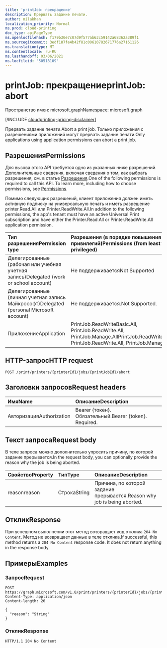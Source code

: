 ```yaml
---
title: 'printJob: прекращение'
description: Прервать задание печати.
author: nilakhan
localization_priority: Normal
ms.prod: cloud-printing
doc_type: apiPageType
ms.openlocfilehash: f179b30e7c07d9f577ab63c59142a68362a389f1
ms.sourcegitcommit: 3edf187fe4b42f81c09610782671776a27161126
ms.translationtype: MT
ms.contentlocale: ru-RU
ms.lasthandoff: 03/06/2021
ms.locfileid: "50518109"
---
```

# <a name="printjob-abort"></a><span data-ttu-id="13ff6-103">printJob: прекращение</span><span class="sxs-lookup"><span data-stu-id="13ff6-103">printJob: abort</span></span>

<span data-ttu-id="13ff6-104">Пространство имен: microsoft.graph</span><span class="sxs-lookup"><span data-stu-id="13ff6-104">Namespace: microsoft.graph</span></span>

[!INCLUDE [cloudprinting-pricing-disclaimer](../../includes/cloudprinting-pricing-disclaimer.md)]

<span data-ttu-id="13ff6-105">Прервать задание печати.</span><span class="sxs-lookup"><span data-stu-id="13ff6-105">Abort a print job.</span></span> <span data-ttu-id="13ff6-106">Только приложения с разрешениями приложений могут прервать задание печати.</span><span class="sxs-lookup"><span data-stu-id="13ff6-106">Only applications using application permissions can abort a print job.</span></span>

## <a name="permissions"></a><span data-ttu-id="13ff6-107">Разрешения</span><span class="sxs-lookup"><span data-stu-id="13ff6-107">Permissions</span></span>
<span data-ttu-id="13ff6-p102">Для вызова этого API требуется одно из указанных ниже разрешений. Дополнительные сведения, включая сведения о том, как выбрать разрешения, см. в статье [Разрешения](/graph/permissions-reference).</span><span class="sxs-lookup"><span data-stu-id="13ff6-p102">One of the following permissions is required to call this API. To learn more, including how to choose permissions, see [Permissions](/graph/permissions-reference).</span></span>

<span data-ttu-id="13ff6-110">Помимо следующих разрешений, клиент приложения должен иметь активную подписку на универсальную печать и иметь разрешение printer.Read.All или Printer.ReadWrite.All.</span><span class="sxs-lookup"><span data-stu-id="13ff6-110">In addition to the following permissions, the app's tenant must have an active Universal Print subscription and have either the Printer.Read.All or Printer.ReadWrite.All application permission.</span></span>

|<span data-ttu-id="13ff6-111">Тип разрешения</span><span class="sxs-lookup"><span data-stu-id="13ff6-111">Permission type</span></span> | <span data-ttu-id="13ff6-112">Разрешения (в порядке повышения привилегий)</span><span class="sxs-lookup"><span data-stu-id="13ff6-112">Permissions (from least to most privileged)</span></span> |
|:---------------|:--------------------------------------------|
|<span data-ttu-id="13ff6-113">Делегированные (рабочая или учебная учетная запись)</span><span class="sxs-lookup"><span data-stu-id="13ff6-113">Delegated (work or school account)</span></span>| <span data-ttu-id="13ff6-114">Не поддерживается</span><span class="sxs-lookup"><span data-stu-id="13ff6-114">Not Supported</span></span> |
|<span data-ttu-id="13ff6-115">Делегированные (личная учетная запись Майкрософт)</span><span class="sxs-lookup"><span data-stu-id="13ff6-115">Delegated (personal Microsoft account)</span></span>|<span data-ttu-id="13ff6-116">Не поддерживается.</span><span class="sxs-lookup"><span data-stu-id="13ff6-116">Not Supported.</span></span>|
|<span data-ttu-id="13ff6-117">Приложение</span><span class="sxs-lookup"><span data-stu-id="13ff6-117">Application</span></span>| <span data-ttu-id="13ff6-118">PrintJob.ReadWriteBasic.All, PrintJob.ReadWrite.All, PrintJob.Manage.All</span><span class="sxs-lookup"><span data-stu-id="13ff6-118">PrintJob.ReadWriteBasic.All, PrintJob.ReadWrite.All, PrintJob.Manage.All</span></span> |

## <a name="http-request"></a><span data-ttu-id="13ff6-119">HTTP-запрос</span><span class="sxs-lookup"><span data-stu-id="13ff6-119">HTTP request</span></span>

<!-- {
  "blockType": "ignored"
}
-->
``` http
POST /print/printers/{printerId}/jobs/{printJobId}/abort
```

## <a name="request-headers"></a><span data-ttu-id="13ff6-120">Заголовки запросов</span><span class="sxs-lookup"><span data-stu-id="13ff6-120">Request headers</span></span>
|<span data-ttu-id="13ff6-121">Имя</span><span class="sxs-lookup"><span data-stu-id="13ff6-121">Name</span></span>|<span data-ttu-id="13ff6-122">Описание</span><span class="sxs-lookup"><span data-stu-id="13ff6-122">Description</span></span>|
|:---|:---|
|<span data-ttu-id="13ff6-123">Авторизация</span><span class="sxs-lookup"><span data-stu-id="13ff6-123">Authorization</span></span>|<span data-ttu-id="13ff6-p103">Bearer {токен}. Обязательный.</span><span class="sxs-lookup"><span data-stu-id="13ff6-p103">Bearer {token}. Required.</span></span>|

## <a name="request-body"></a><span data-ttu-id="13ff6-126">Текст запроса</span><span class="sxs-lookup"><span data-stu-id="13ff6-126">Request body</span></span>
<span data-ttu-id="13ff6-127">В теле запроса можно дополнительно упросить причину, по которой задание прерывается.</span><span class="sxs-lookup"><span data-stu-id="13ff6-127">In the request body, you can optionally provide the reason why the job is being aborted.</span></span>

| <span data-ttu-id="13ff6-128">Свойство</span><span class="sxs-lookup"><span data-stu-id="13ff6-128">Property</span></span>     | <span data-ttu-id="13ff6-129">Тип</span><span class="sxs-lookup"><span data-stu-id="13ff6-129">Type</span></span>        | <span data-ttu-id="13ff6-130">Описание</span><span class="sxs-lookup"><span data-stu-id="13ff6-130">Description</span></span> |
|:-------------|:------------|:------------|
|<span data-ttu-id="13ff6-131">reason</span><span class="sxs-lookup"><span data-stu-id="13ff6-131">reason</span></span>|<span data-ttu-id="13ff6-132">Строка</span><span class="sxs-lookup"><span data-stu-id="13ff6-132">String</span></span>|<span data-ttu-id="13ff6-133">Причина, по которой задание прерывается.</span><span class="sxs-lookup"><span data-stu-id="13ff6-133">Reason why job is being aborted.</span></span>|

## <a name="response"></a><span data-ttu-id="13ff6-134">Отклик</span><span class="sxs-lookup"><span data-stu-id="13ff6-134">Response</span></span>

<span data-ttu-id="13ff6-p104">При успешном выполнении этот метод возвращает код отклика `204 No Content`. Метод не возвращает данные в теле отклика.</span><span class="sxs-lookup"><span data-stu-id="13ff6-p104">If successful, this method returns a `204 No Content` response code. It does not return anything in the response body.</span></span>

## <a name="examples"></a><span data-ttu-id="13ff6-137">Примеры</span><span class="sxs-lookup"><span data-stu-id="13ff6-137">Examples</span></span>

### <a name="request"></a><span data-ttu-id="13ff6-138">Запрос</span><span class="sxs-lookup"><span data-stu-id="13ff6-138">Request</span></span>
<!-- {
  "blockType": "request",
  "name": "printjob_abort"
}
-->
``` http
POST https://graph.microsoft.com/v1.0/print/printers/{printerId}/jobs/{printJobId}/abort
Content-Type: application/json
Content-length: 26

{
  "reason": "String"
}
```

### <a name="response"></a><span data-ttu-id="13ff6-139">Отклик</span><span class="sxs-lookup"><span data-stu-id="13ff6-139">Response</span></span>
<!-- {
  "blockType": "response",
  "truncated": true
}
-->
``` http
HTTP/1.1 204 No Content
```

